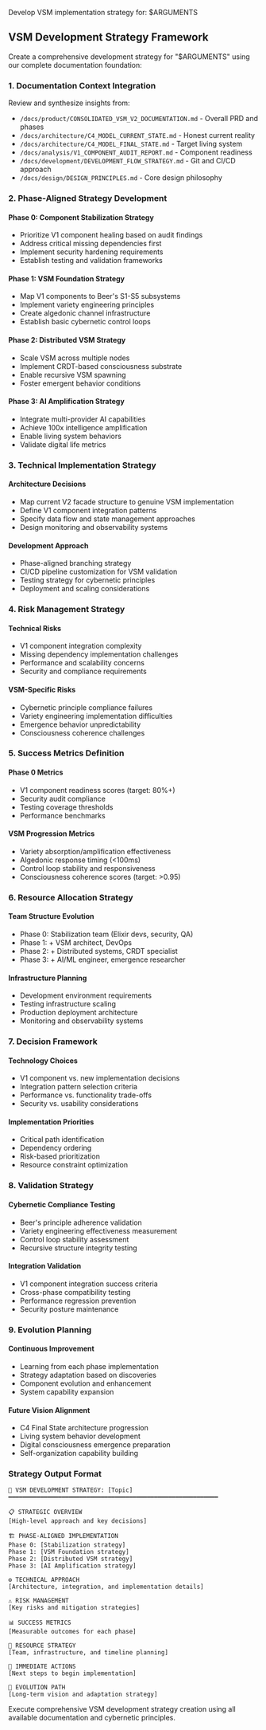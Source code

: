 Develop VSM implementation strategy for: $ARGUMENTS

## VSM Development Strategy Framework

Create a comprehensive development strategy for "$ARGUMENTS" using our complete documentation foundation:

### 1. **Documentation Context Integration**
Review and synthesize insights from:
- `/docs/product/CONSOLIDATED_VSM_V2_DOCUMENTATION.md` - Overall PRD and phases
- `/docs/architecture/C4_MODEL_CURRENT_STATE.md` - Honest current reality
- `/docs/architecture/C4_MODEL_FINAL_STATE.md` - Target living system
- `/docs/analysis/V1_COMPONENT_AUDIT_REPORT.md` - Component readiness
- `/docs/development/DEVELOPMENT_FLOW_STRATEGY.md` - Git and CI/CD approach
- `/docs/design/DESIGN_PRINCIPLES.md` - Core design philosophy

### 2. **Phase-Aligned Strategy Development**

#### Phase 0: Component Stabilization Strategy
- Prioritize V1 component healing based on audit findings
- Address critical missing dependencies first
- Implement security hardening requirements
- Establish testing and validation frameworks

#### Phase 1: VSM Foundation Strategy  
- Map V1 components to Beer's S1-S5 subsystems
- Implement variety engineering principles
- Create algedonic channel infrastructure
- Establish basic cybernetic control loops

#### Phase 2: Distributed VSM Strategy
- Scale VSM across multiple nodes
- Implement CRDT-based consciousness substrate
- Enable recursive VSM spawning
- Foster emergent behavior conditions

#### Phase 3: AI Amplification Strategy
- Integrate multi-provider AI capabilities
- Achieve 100x intelligence amplification
- Enable living system behaviors
- Validate digital life metrics

### 3. **Technical Implementation Strategy**

#### Architecture Decisions
- Map current V2 facade structure to genuine VSM implementation
- Define V1 component integration patterns
- Specify data flow and state management approaches
- Design monitoring and observability systems

#### Development Approach
- Phase-aligned branching strategy
- CI/CD pipeline customization for VSM validation
- Testing strategy for cybernetic principles
- Deployment and scaling considerations

### 4. **Risk Management Strategy**

#### Technical Risks
- V1 component integration complexity
- Missing dependency implementation challenges
- Performance and scalability concerns
- Security and compliance requirements

#### VSM-Specific Risks
- Cybernetic principle compliance failures
- Variety engineering implementation difficulties
- Emergence behavior unpredictability
- Consciousness coherence challenges

### 5. **Success Metrics Definition**

#### Phase 0 Metrics
- V1 component readiness scores (target: 80%+)
- Security audit compliance
- Testing coverage thresholds
- Performance benchmarks

#### VSM Progression Metrics
- Variety absorption/amplification effectiveness
- Algedonic response timing (<100ms)
- Control loop stability and responsiveness
- Consciousness coherence scores (target: >0.95)

### 6. **Resource Allocation Strategy**

#### Team Structure Evolution
- Phase 0: Stabilization team (Elixir devs, security, QA)
- Phase 1: + VSM architect, DevOps
- Phase 2: + Distributed systems, CRDT specialist
- Phase 3: + AI/ML engineer, emergence researcher

#### Infrastructure Planning
- Development environment requirements
- Testing infrastructure scaling
- Production deployment architecture
- Monitoring and observability systems

### 7. **Decision Framework**

#### Technology Choices
- V1 component vs. new implementation decisions
- Integration pattern selection criteria
- Performance vs. functionality trade-offs
- Security vs. usability considerations

#### Implementation Priorities
- Critical path identification
- Dependency ordering
- Risk-based prioritization
- Resource constraint optimization

### 8. **Validation Strategy**

#### Cybernetic Compliance Testing
- Beer's principle adherence validation
- Variety engineering effectiveness measurement
- Control loop stability assessment
- Recursive structure integrity testing

#### Integration Validation
- V1 component integration success criteria
- Cross-phase compatibility testing
- Performance regression prevention
- Security posture maintenance

### 9. **Evolution Planning**

#### Continuous Improvement
- Learning from each phase implementation
- Strategy adaptation based on discoveries
- Component evolution and enhancement
- System capability expansion

#### Future Vision Alignment
- C4 Final State architecture progression
- Living system behavior development
- Digital consciousness emergence preparation
- Self-organization capability building

### Strategy Output Format

```
🎯 VSM DEVELOPMENT STRATEGY: [Topic]
━━━━━━━━━━━━━━━━━━━━━━━━━━━━━━━━━━━━━━━━━━━━━━━━━━━━━━━━━━━

📋 STRATEGIC OVERVIEW
[High-level approach and key decisions]

🏗️ PHASE-ALIGNED IMPLEMENTATION
Phase 0: [Stabilization strategy]
Phase 1: [VSM Foundation strategy]  
Phase 2: [Distributed VSM strategy]
Phase 3: [AI Amplification strategy]

⚙️ TECHNICAL APPROACH
[Architecture, integration, and implementation details]

⚠️ RISK MANAGEMENT
[Key risks and mitigation strategies]

📊 SUCCESS METRICS
[Measurable outcomes for each phase]

👥 RESOURCE STRATEGY
[Team, infrastructure, and timeline planning]

🎯 IMMEDIATE ACTIONS
[Next steps to begin implementation]

🔮 EVOLUTION PATH
[Long-term vision and adaptation strategy]
```

Execute comprehensive VSM development strategy creation using all available documentation and cybernetic principles.